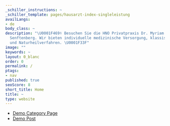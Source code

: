 ```yaml
---
_schiller_instructions: ~
_schiller_template: pages/hausarzt-index-singleleistung
availLangs:
- de
body_class: ~
description: "\U0001F469‍⚕️ Besuchen Sie die HNO Privatpraxis Dr. Myriam Genné in
  Senftenberg. Wir bieten individuelle medizinische Versorgung, klassische HNO-Leistungen
  und Naturheilverfahren. \U0001F33F"
image: ""
keywords: ~
layout: 0_blanc
order: 0
permalink: /
ptags:
- nav
published: true
seoScore: 8
short_title: Home
title: ~
type: website
---
```



- [Demo Category Page](/pages/demo-category.html)
- [Demo Post](/organisation/2025/04/13/patientenportal-optimierung.html)
